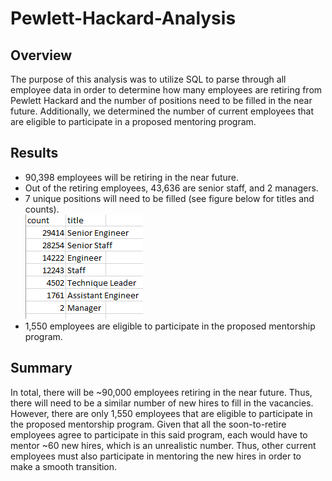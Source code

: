 <h1>Pewlett-Hackard-Analysis</h1>
<h2>Overview</h2>
The purpose of this analysis was to utilize SQL to parse through all employee data in order to determine how many employees are retiring from Pewlett Hackard and the number of positions need to be filled in the near future. Additionally, we determined the number of current employees that are eligible to participate in a proposed mentoring program.
<h2>Results</h2>
<ul> 
  <li>90,398 employees will be retiring in the near future.</li>
  <li>Out of the retiring employees, 43,636 are senior staff, and 2 managers.</li>
  <li>7 unique positions will need to be filled (see figure below for titles and counts).</li>
  <img src = "Figures/retiring_titles.PNG"></img>
  <li>1,550 employees are eligible to participate in the proposed mentorship program.</li>
</ul>
<h2>Summary</h2>
In total, there will be ~90,000 employees retiring in the near future. Thus, there will need to be a similar number of new hires to fill in the vacancies. However, there are only 1,550 employees that are eligible to participate in the proposed mentorship program. Given that all the soon-to-retire employees agree to participate in this said program, each would have to mentor ~60 new hires, which is an unrealistic number. Thus, other current employees must also participate in mentoring the new hires in order to make a smooth transition.
